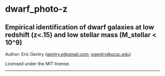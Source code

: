 # dwarf_photo-z
Empirical identification of dwarf galaxies at low redshift (z<.15) and low stellar mass (M_stellar < 10^9)
-------

Author: Eric Gentry   (gentry.e@gmail.com; egentry@ucsc.edu)   

Licensed under the MIT license.

-------
